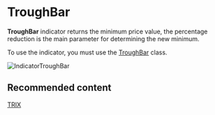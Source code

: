 # TroughBar

**TroughBar** indicator returns the minimum price value, the percentage reduction is the main parameter for determining the new minimum. 

To use the indicator, you must use the [TroughBar](../api/StockSharp.Algo.Indicators.TroughBar.html) class. 

![IndicatorTroughBar](~/images/IndicatorTroughBar.png)

## Recommended content

[TRIX](IndicatorTrix.md)
